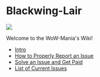 # Blackwing-Lair
![](http://i.imgur.com/n2btoyI.png)

Welcome to the WoW-Mania's Wiki!

* [Intro](https://github.com/wow-mania/Redemption/wiki/Intro)
* [How to Properly Report an Issue](https://github.com/wow-mania/Redemption/wiki/How-to-Properly-Report-an-Issue)
* [Solve an Issue and Get Paid](https://github.com/wow-mania/Rdemption/wiki/Solve-an-Issue-and-get-Paid)
* [List of Current Issues](https://github.com/wowmaniauk/Blackwing-Lair/issues)
